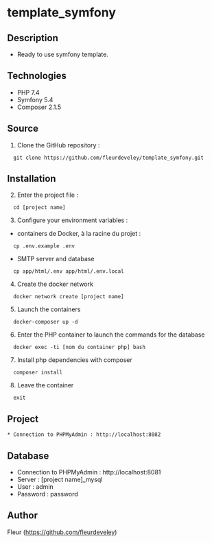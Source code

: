 # template_symfony

## Description
  * Ready to use symfony template.

## Technologies
  * PHP 7.4
  * Symfony 5.4
  * Composer 2.1.5

## Source
 1. Clone the GitHub repository :
```
  git clone https://github.com/fleurdeveley/template_symfony.git
```

## Installation
 2. Enter the project file :
```
  cd [project name]
```

 3. Configure your environment variables :
  * containers de Docker, à la racine du projet : 
```
  cp .env.example .env
```
 * SMTP server and database
```
  cp app/html/.env app/html/.env.local
```

 4. Create the docker network
```
  docker network create [project name]
```

 5. Launch the containers
```
  docker-composer up -d
```

 6. Enter the PHP container to launch the commands for the database
```
  docker exec -ti [nom du container php] bash
```

 7. Install php dependencies with composer
```
  composer install
```

 8. Leave the container
```
  exit
```

## Project
    * Connection to PHPMyAdmin : http://localhost:8082

## Database
  * Connection to PHPMyAdmin : http://localhost:8081
  * Server : [project name]_mysql
  * User : admin
  * Password : password

## Author 
Fleur (https://github.com/fleurdeveley)
